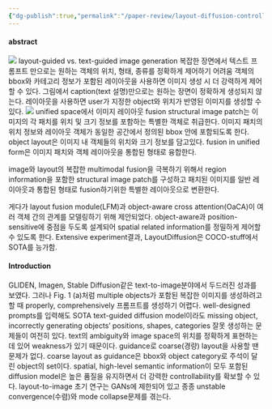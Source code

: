 ```yaml
---
{"dg-publish":true,"permalink":"/paper-review/layout-diffusion-controllable-diffusion-model-for-layout-to-image-generation/"}
---
```


#### abstract
![](https://i.imgur.com/FkZtlFi.png)
layout-guided vs. text-guided image generation
복잡한 장면에서 텍스트 프롬프트 만으로는 원하는 객체의 위치, 형태, 종류를 정확하게 제어하기 어려움
객체의 bbox와 카테고리 정보가 포함된 레이아웃을 사용하면 이미지 생성 시 더 강력하게 제어할 수 있다.
그림에서 caption(text 설명)만으로는 원하는 장면이 정확하게 생성되지 않는다. 
레이아웃을 사용하면 user가 지정한 object와 위치가 반영된 이미지를 생성할 수 있다.
![](https://i.imgur.com/rstRani.png)
unified space에서 이미지 레이아웃 fusion
structural image patch는 이미지의 각 패치를 위치 및 크기 정보를 포함하는 특별한 객체로 취급한다. 
이미지 패치의 위치 정보와 레이아웃 객체가 동일한 공간에서 정의된 bbox 안에 포함되도록 한다.
object layout은 이미지 내 객체들의 위치와 크기 정보를 담고있다.
fusion in unified form은 이미지 패치와 객체 레이아웃을 통합된 형태로 융합한다.

image와 layout의 복잡한 multimodal fusion을 극복하기 위해서 region information을 포함한 structural image patch를 구성하고 패치된 이미지를 일반 레이아웃과 통합된 형태로 fusion하기위한 특별한 레이아웃으로 변환한다.

게다가 layout fusion module(LFM)과 object-aware cross attention(OaCA)이 여러 객체 간의 관계를 모델링하기 위해 제안되었다. object-aware과 position-sensitive에 중점을 두도록 설계되어 spatial related information를 정밀하게 제어할 수 있도록 한다.
Extensive experiment결과, LayoutDiffusion은 COCO-stuff에서 SOTA를 능가함.
#### Introduction
GLIDEN, Imagen, Stable Diffusion같은 text-to-image분야에서 두드러진 성과를 보였다.
그러나 Fig. 1 (a)처럼 multiple objects가 포함된 복잡한 이미지를 생성하려고 할 때 properly, comprehensively 프롬프트를 생성하기 어렵다.
well-designed prompts를 입력해도 SOTA text-guided diffusion model이라도 missing object, incorrectly generating objects’ positions, shapes, categories 잘못 생성하는 문제들이 여전히 있다.
text의 ambiguity와 image space의 위치를 정확하게 표현하는 데 있어 weakness가 있기 때문이다.
guidance로 coarse(경량) layout을 사용할 땐 문제가 없다.
coarse layout as guidance은 bbox와 object category로 주석이 달린 object의 set이다.
spatial, high-level semantic information이 모두 포함된 diffusion model은 높은 품질을 유지하면서 더 강력한 controllability를 확보할 수 있다. 
layout-to-image 초기 연구는 GANs에 제한되어 있고 종종 unstable convergence(수렴)와 mode collapse문제를 겪는다. 